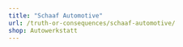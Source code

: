 ```yaml
---
title: "Schaaf Automotive"
url: /truth-or-consequences/schaaf-automotive/
shop: Autowerkstatt
---
```

